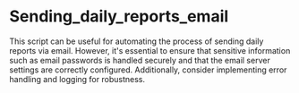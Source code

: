 # Sending_daily_reports_email
This script can be useful for automating the process of sending daily reports via email. However, it's essential to ensure that sensitive information such as email passwords is handled securely and that the email server settings are correctly configured. Additionally, consider implementing error handling and logging for robustness.
